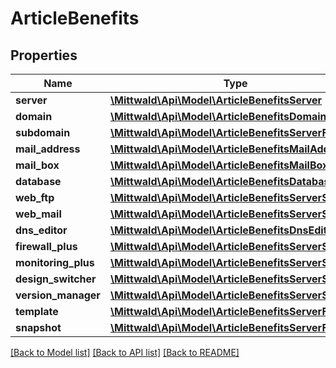# ArticleBenefits

## Properties
Name | Type | Description | Notes
------------ | ------------- | ------------- | -------------
**server** | [**\Mittwald\Api\Model\ArticleBenefitsServer**](ArticleBenefitsServer.md) |  | [optional] 
**domain** | [**\Mittwald\Api\Model\ArticleBenefitsDomain**](ArticleBenefitsDomain.md) |  | [optional] 
**subdomain** | [**\Mittwald\Api\Model\ArticleBenefitsServerFtpUser**](ArticleBenefitsServerFtpUser.md) |  | [optional] 
**mail_address** | [**\Mittwald\Api\Model\ArticleBenefitsMailAddress**](ArticleBenefitsMailAddress.md) |  | [optional] 
**mail_box** | [**\Mittwald\Api\Model\ArticleBenefitsMailBox**](ArticleBenefitsMailBox.md) |  | [optional] 
**database** | [**\Mittwald\Api\Model\ArticleBenefitsDatabase**](ArticleBenefitsDatabase.md) |  | [optional] 
**web_ftp** | [**\Mittwald\Api\Model\ArticleBenefitsServerSsh**](ArticleBenefitsServerSsh.md) |  | [optional] 
**web_mail** | [**\Mittwald\Api\Model\ArticleBenefitsServerSsh**](ArticleBenefitsServerSsh.md) |  | [optional] 
**dns_editor** | [**\Mittwald\Api\Model\ArticleBenefitsDnsEditor**](ArticleBenefitsDnsEditor.md) |  | [optional] 
**firewall_plus** | [**\Mittwald\Api\Model\ArticleBenefitsServerSsh**](ArticleBenefitsServerSsh.md) |  | [optional] 
**monitoring_plus** | [**\Mittwald\Api\Model\ArticleBenefitsServerSsh**](ArticleBenefitsServerSsh.md) |  | [optional] 
**design_switcher** | [**\Mittwald\Api\Model\ArticleBenefitsServerSsh**](ArticleBenefitsServerSsh.md) |  | [optional] 
**version_manager** | [**\Mittwald\Api\Model\ArticleBenefitsServerSsh**](ArticleBenefitsServerSsh.md) |  | [optional] 
**template** | [**\Mittwald\Api\Model\ArticleBenefitsServerFtpUser**](ArticleBenefitsServerFtpUser.md) |  | [optional] 
**snapshot** | [**\Mittwald\Api\Model\ArticleBenefitsServerFtpUser**](ArticleBenefitsServerFtpUser.md) |  | [optional] 

[[Back to Model list]](../../README.md#documentation-for-models) [[Back to API list]](../../README.md#documentation-for-api-endpoints) [[Back to README]](../../README.md)

